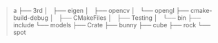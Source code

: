 >a
├── 3rd
│   ├── eigen
│   ├── opencv
│   └── opengl
├── cmake-build-debug
│   ├── CMakeFiles
│   ├── Testing
│   └── bin
├── include
└── models
    ├── Crate
    ├── bunny
    ├── cube
    ├── rock
    └── spot
